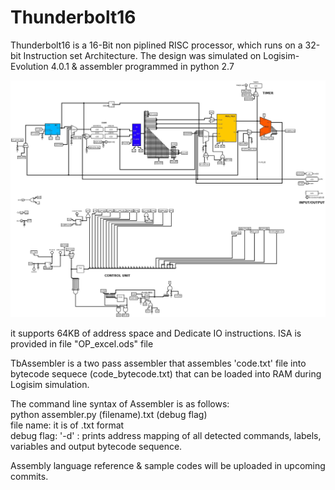 # Thunderbolt16
Thunderbolt16 is a 16-Bit non piplined RISC processor, which runs on a 32-bit Instruction set Architecture.
The design was simulated on Logisim-Evolution 4.0.1 & assembler programmed in python 2.7

![circuit diagram](tb16.jpg)

it supports 64KB of address space and Dedicate IO instructions.
ISA is provided in file "OP_excel.ods" file

TbAssembler is a two pass assembler that assembles 'code.txt' file into bytecode sequece (code_bytecode.txt) that can be loaded into RAM during Logisim simulation.

The command line syntax of Assembler is as follows:<br />
python assembler.py (filename).txt (debug flag) <br />
file name: it is of .txt format <br />
debug flag: '-d' : prints address mapping of all detected commands, labels, variables and output bytecode sequence.<br />
  

Assembly language reference & sample codes will be uploaded in upcoming commits.


